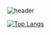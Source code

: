 
<!--
**jineeeAn/jineeeAn** is a ✨ _special_ ✨ repository because its `README.md` (this file) appears on your GitHub profile.

Here are some ideas to get you started:

- 🔭 I’m currently working on ...
- 🌱 I’m currently learning ...
- 👯 I’m looking to collaborate on ...
- 🤔 I’m looking for help with ...
- 💬 Ask me about ...
- 📫 How to reach me: ...
- 😄 Pronouns: ...
- ⚡ Fun fact: ...
-->
![header](https://capsule-render.vercel.app/api?type=venom&text=Set%20the%20Tone&height=300&color=gradient)

<!--![Anurag's GitHub stats-Dark](https://github-readme-stats.vercel.app/api?username=jineeeAn&show_icons=true&theme=radical)
-->

[![Top Langs](https://github-readme-stats.vercel.app/api/top-langs/?username=jineeeAn&width=1000)](https://github.com/anuraghazra/github-readme-stats)
